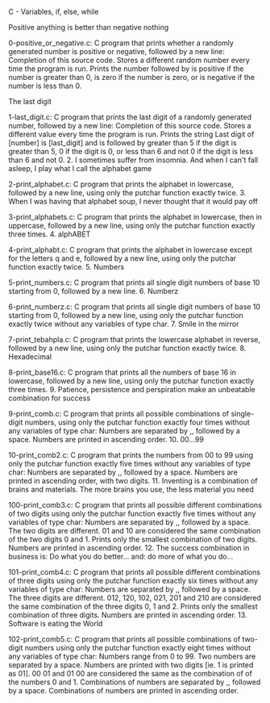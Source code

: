 C - Variables, if, else, while



Positive anything is better than negative nothing

0-positive_or_negative.c: C program that prints whether a randomly generated number is positive or negative, followed by a new line: Completion of this source code. Stores a different random number every time the program is run. Prints the number followed by is positive if the number is greater than 0, is zero if the number is zero, or is negative if the number is less than 0.



The last digit

1-last_digit.c: C program that prints the last digit of a randomly generated number, followed by a new line: Completion of this source code. Stores a different value every time the program is run. Prints the string Last digit of [number] is [last_digit] and is followed by greater than 5 if the digit is greater than 5, 0 if the digit is 0, or less than 6 and not 0 if the digit is less than 6 and not 0. 2. I sometimes suffer from insomnia. And when I can't fall asleep, I play what I call the alphabet game



2-print_alphabet.c: C program that prints the alphabet in lowercase, followed by a new line, using only the putchar function exactly twice. 3. When I was having that alphabet soup, I never thought that it would pay off



3-print_alphabets.c: C program that prints the alphabet in lowercase, then in uppercase, followed by a new line, using only the putchar function exactly three times. 4. alphABET



4-print_alphabt.c: C program that prints the alphabet in lowercase except for the letters q and e, followed by a new line, using only the putchar function exactly twice. 5. Numbers



5-print_numbers.c: C program that prints all single digit numbers of base 10 starting from 0, followed by a new line. 6. Numberz



6-print_numberz.c: C program that prints all single digit numbers of base 10 starting from 0, followed by a new line, using only the putchar function exactly twice without any variables of type char. 7. Smile in the mirror



7-print_tebahpla.c: C program that prints the lowercase alphabet in reverse, followed by a new line, using only the putchar function exactly twice. 8. Hexadecimal



8-print_base16.c: C program that prints all the numbers of base 16 in lowercase, followed by a new line, using only the putchar function exactly three times. 9. Patience, persistence and perspiration make an unbeatable combination for success



9-print_comb.c: C program that prints all possible combinations of single-digit numbers, using only the putchar function exactly four times without any variables of type char: Numbers are separated by ,, followed by a space. Numbers are printed in ascending order. 10. 00...99



10-print_comb2.c: C program that prints the numbers from 00 to 99 using only the putchar function exactly five times without any variables of type char: Numbers are separated by ,, followed by a space. Numbers are printed in ascending order, with two digits. 11. Inventing is a combination of brains and materials. The more brains you use, the less material you need



100-print_comb3.c: C program that prints all possible different combinations of two digits using only the putchar function exactly five times without any variables of type char: Numbers are separated by ,, followed by a space. The two digits are different. 01 and 10 are considered the same combination of the two digits 0 and 1. Prints only the smallest combination of two digits. Numbers are printed in ascending order. 12. The success combination in business is: Do what you do better... and: do more of what you do...



101-print_comb4.c: C program that prints all possible different combinations of three digits using only the putchar function exactly six times without any variables of type char: Numbers are separated by ,, followed by a space. The three digits are different. 012, 120, 102, 021, 201 and 210 are considered the same combination of the three digits 0, 1 and 2. Prints only the smallest combination of three digits. Numbers are printed in ascending order. 13. Software is eating the World



102-print_comb5.c: C program that prints all possible combinations of two-digit numbers using only the putchar function exactly eight times without any variables of type char: Numbers range from 0 to 99. Two numbers are separated by a space. Numbers are printed with two digits [ie. 1 is printed as 01]. 00 01 and 01 00 are considered the same as the combination of of the numbers 0 and 1. Combinations of numbers are separated by ,, followed by a space. Combinations of numbers are printed in ascending order.




